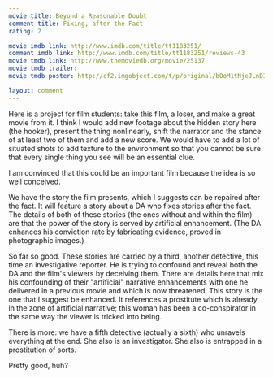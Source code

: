 ```yaml
---
movie title: Beyond a Reasonable Doubt
comment title: Fixing, after the Fact
rating: 2

movie imdb link: http://www.imdb.com/title/tt1183251/
comment imdb link: http://www.imdb.com/title/tt1183251/reviews-43
movie tmdb link: http://www.themoviedb.org/movie/25137
movie tmdb trailer: 
movie tmdb poster: http://cf2.imgobject.com/t/p/original/bOoM1tNjeJLnDIQseDHRNMWVLYd.jpg

layout: comment
---
```


Here is a project for film students: take this film, a loser, and make a great movie from it. I think I would add new footage about the hidden story here (the hooker), present the thing nonlinearly, shift the narrator and the stance of at least two of them and add a new score. We would have to add a lot of situated shots to add texture to the environment so that you cannot be sure that every single thing you see will be an essential clue.

I am convinced that this could be an important film because the idea is so well conceived.

We have the story the film presents, which I suggests can be repaired after the fact. It will feature a story about a DA who fixes stories after the fact. The details of both of these stories (the ones without and within the film) are that the power of the story is served by artificial enhancement. (The DA enhances his conviction rate by fabricating evidence, proved in photographic images.)

So far so good. These stories are carried by a third, another detective, this time an investigative reporter. He is trying to confound and reveal both the DA and the film's viewers by deceiving them. There are details here that mix his confounding of their "artificial" narrative enhancements with one he delivered in a previous movie and which is now threatened. This story is the one that I suggest be enhanced. It references a prostitute which is already in the zone of artificial narrative; this woman has been a co-conspirator in the same way the viewer is tricked into being.

There is more: we have a fifth detective (actually a sixth) who unravels everything at the end. She also is an investigator. She also is entrapped in a prostitution of sorts.

Pretty good, huh?